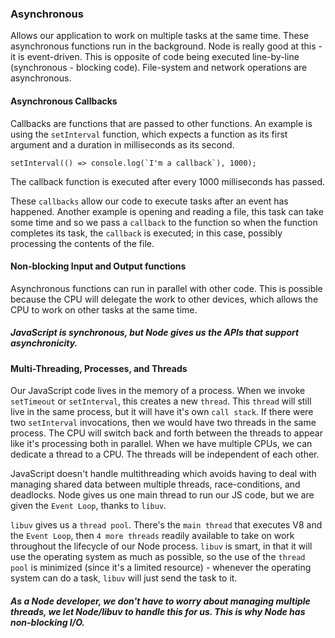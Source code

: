 ### Asynchronous 

Allows our application to work on multiple tasks at the same time.  These asynchronous functions run in the background. Node is really good at this - it is event-driven.  This is opposite of code being executed line-by-line (synchronous - blocking code). File-system and network operations are asynchronous.

#### Asynchronous Callbacks

Callbacks are functions that are passed to other functions.  An example is using the `setInterval` function, which expects a function as its first argument and a duration in milliseconds as its second.

```
setInterval(() => console.log(`I'm a callback`), 1000);
```

The callback function is executed after every 1000 milliseconds has passed.

These `callbacks` allow our code to execute tasks after an event has happened.  Another example is opening and reading a file, this task can take some time and so we pass a `callback` to the function so when the function completes its task, the `callback` is executed; in this case, possibly processing the contents of the file.

#### Non-blocking Input and Output functions 
Asynchronous functions can run in parallel with other code.  This is possible because the CPU will delegate the work to other devices, which allows the CPU to work on other tasks at the same time.

##### JavaScript is synchronous, but Node gives us the APIs that support asynchronicity.

#### Multi-Threading, Processes, and Threads

Our JavaScript code lives in the memory of a process. When we invoke `setTimeout` or `setInterval`, this creates a new `thread`.  This `thread` will still live in the same process, but it will have it's own `call stack`.  If there were two `setInterval` invocations, then we would have two threads in the same process.  The CPU will switch back and forth between the threads to appear like it's processing both in parallel.  When we have multiple CPUs, we can dedicate a thread to a CPU.  The threads will be independent of each other.

JavaScript doesn't handle multithreading which avoids having to deal with managing shared data between multiple threads, race-conditions, and deadlocks. Node gives us one main thread to run our JS code, but we are given the `Event Loop`, thanks to `libuv`.

`libuv` gives us a `thread pool`.  There's the `main thread` that executes V8 and the `Event Loop`, then `4 more threads` readily available to take on work throughout the lifecycle of our Node process. `libuv` is smart, in that it will use the operating system as much as possible, so the use of the `thread pool` is minimized (since it's a limited resource) - whenever the operating system can do a task, `libuv` will just send the task to it.

##### As a Node developer, we don't have to worry about managing multiple threads, we let Node/libuv to handle this for us. This is why Node has non-blocking I/O.

